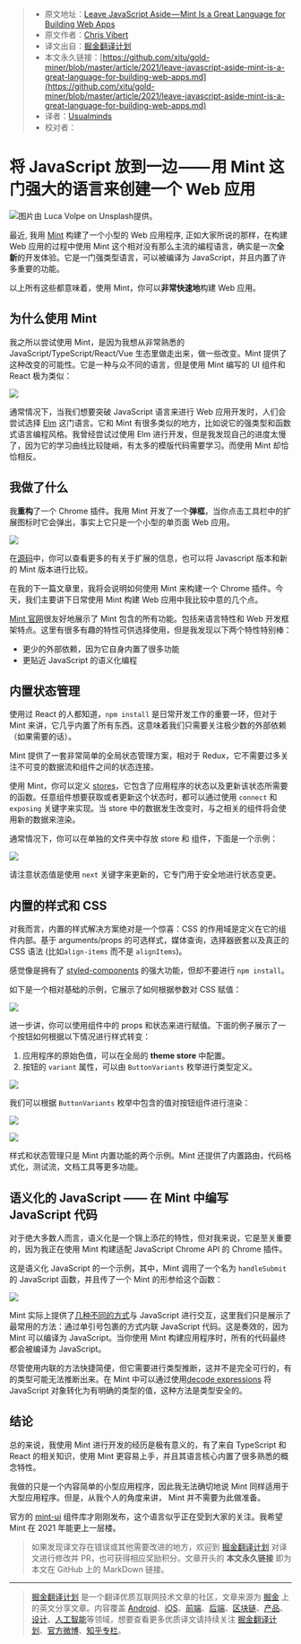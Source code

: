 > * 原文地址：[Leave JavaScript Aside — Mint Is a Great Language for Building Web Apps](https://betterprogramming.pub/leave-javascript-aside-mint-is-a-great-language-for-building-web-apps-3ce5a6873d48)
> * 原文作者：[Chris Vibert](https://medium.com/@cp.vibert)
> * 译文出自：[掘金翻译计划](https://github.com/xitu/gold-miner)
> * 本文永久链接：[https://github.com/xitu/gold-miner/blob/master/article/2021/leave-javascript-aside-mint-is-a-great-language-for-building-web-apps.md](https://github.com/xitu/gold-miner/blob/master/article/2021/leave-javascript-aside-mint-is-a-great-language-for-building-web-apps.md)
> * 译者：[Usualminds](https://github.com/Usualminds)
> * 校对者：

# 将 JavaScript 放到一边 —— 用 Mint 这门强大的语言来创建一个 Web 应用

![图片由 [Luca Volpe](https://unsplash.com/@lucavolpe?utm_source=unsplash&utm_medium=referral&utm_content=creditCopyText) on [Unsplash](https://unsplash.com/s/photos/mint-cocktail?utm_source=unsplash&utm_medium=referral&utm_content=creditCopyText)提供。](https://cdn-images-1.medium.com/max/13440/1*-AzcPWEeQ7lrNOGm9VWHVA.jpeg)

最近, 我用 [Mint](https://www.mint-lang.com/) 构建了一个小型的 Web 应用程序, 正如大家所说的那样，在构建 Web 应用的过程中使用 Mint 这个相对没有那么主流的编程语言，确实是一次**全新**的开发体验。它是一门强类型语言，可以被编译为 JavaScript，并且内置了许多重要的功能。

以上所有这些都意味着，使用 Mint，你可以**非常快速地**构建 Web 应用。

## 为什么使用 Mint

我之所以尝试使用 Mint，是因为我想从非常熟悉的 JavaScript/TypeScript/React/Vue 生态里做走出来，做一些改变。Mint 提供了这种改变的可能性。它是一种与众不同的语言，但是使用 Mint 编写的 UI 组件和 React 极为类似：

![](https://cdn-images-1.medium.com/max/2588/1*eNKRgF6r-mKpOfYVh1udEg.png)

通常情况下，当我们想要突破 JavaScript 语言来进行 Web 应用开发时，人们会尝试选择 [Elm](https://elm-lang.org/) 这门语言。它和 Mint 有很多类似的地方，比如说它的强类型和函数式语言编程风格。我曾经尝试过使用 Elm 进行开发，但是我发现自己的进度太慢了，因为它的学习曲线比较陡峭，有太多的模版代码需要学习。而使用 Mint 却恰恰相反。

## 我做了什么

我**重构**了一个 Chrome 插件。我用 Mint 开发了一个**弹框**，当你点击工具栏中的扩展图标时它会弹出，事实上它只是一个小型的单页面 Web 应用。

![](https://cdn-images-1.medium.com/max/2000/1*Jzir0KchJB937yXh7zjvmw.png)

在[源码](https://github.com/cpv123/github-go-chrome-extension)中，你可以查看更多的有关于扩展的信息，也可以将 Javascript 版本和新的 Mint 版本进行比较。

在我的下一篇文章里，我将会说明如何使用 Mint 来构建一个 Chrome 插件。今天，我们主要讲下日常使用 Mint 构建 Web 应用中我比较中意的几个点。

[Mint 官网](https://www.mint-lang.com/)很友好地展示了 Mint 包含的所有功能。包括来语言特性和 Web 开发框架特点。这里有很多有趣的特性可供选择使用，但是我发现以下两个特性特别棒：

* 更少的外部依赖，因为它自身内置了很多功能
* 更贴近 JavaScript 的语义化编程

## 内置状态管理

使用过 React 的人都知道，`npm install` 是日常开发工作的重要一环，但对于 Mint 来讲，它几乎内置了所有东西。这意味着我们只需要关注极少数的外部依赖（如果需要的话）。

Mint 提供了一套非常简单的全局状态管理方案，相对于 Redux，它不需要过多关注不可变的数据流和组件之间的状态连接。

使用 Mint，你可以定义 [stores](https://www.mint-lang.com/guide/reference/stores)，它包含了应用程序的状态以及更新该状态所需要的函数。任意组件想要获取或者更新这个状态时，都可以通过使用 `connect` 和 `exposing` 关键字来实现。当 store 中的数据发生改变时，与之相关的组件将会使用新的数据来渲染。

通常情况下，你可以在单独的文件夹中存放 store 和 组件，下面是一个示例：

![](https://cdn-images-1.medium.com/max/2456/1*W5wDBfg2iB0MbkkZfl0Ysw.png)

请注意状态值是使用 `next` 关键字来更新的，它专门用于安全地进行状态变更。

## 内置的样式和 CSS

对我而言，内置的样式解决方案绝对是一个惊喜：CSS 的作用域是定义在它的组件内部。基于 arguments/props 的可选样式，媒体查询，选择器嵌套以及真正的 CSS 语法 (比如`align-items` 而不是 `alignItems`)。

感觉像是拥有了 [styled-components](https://styled-components.com/) 的强大功能，但却不要进行 `npm install`。

如下是一个相对基础的示例，它展示了如何根据参数对 CSS 赋值：

![](https://cdn-images-1.medium.com/max/2516/1*G1HvZDnQy5-DW3BZnlCIPQ.png)

进一步讲，你可以使用组件中的 props 和状态来进行赋值。下面的例子展示了一个按钮如何根据以下情况进行样式转变：

1. 应用程序的原始色值，可以在全局的 **theme store** 中配置。
2. 按钮的 `variant` 属性，可以由 `ButtonVariants` 枚举进行类型定义。

![](https://cdn-images-1.medium.com/max/2016/1*U-3VK_BjR074wB2SZ4xSxA.png)

我们可以根据 `ButtonVariants` 枚举中包含的值对按钮组件进行渲染：

![](https://cdn-images-1.medium.com/max/2700/1*8nBj3UvkJ5HVO_hNqKoJLg.png)

![](https://cdn-images-1.medium.com/max/2000/1*xRLD2GIbZPOg4zqxJgINCg.png)

样式和状态管理只是 Mint 内置功能的两个示例。Mint 还提供了内置路由，代码格式化，测试流，文档工具等更多功能。

## 语义化的 JavaScript —— 在 Mint 中编写 JavaScript 代码

对于绝大多数人而言，语义化是一个锦上添花的特性，但对我来说，它是至关重要的，因为我正在使用 Mint 构建适配 JavaScript Chrome API 的 Chrome 插件。

这是语义化 JavaScript 的一个示例，其中，Mint 调用了一个名为 `handleSubmit` 的 JavaScript 函数，并且传了一个 Mint 的形参给这个函数：

![](https://cdn-images-1.medium.com/max/2000/1*G4umab884w5PXFP-ZEzYnA.png)

Mint 实际上提供了[几种不同的方式](https://www.mint-lang.com/guide/reference/javascript-interop)与 JavaScript 进行交互，这里我们只是展示了最常用的方法：通过单引号包裹的方式内联 JavaScript 代码。这是奏效的，因为  Mint 可以编译为 JavaScript。当你使用 Mint 构建应用程序时，所有的代码最终都会被编译为 JavaScript。

尽管使用内联的方法快捷简便，但它需要进行类型推断，这并不是完全可行的，有的类型可能无法推断出来。在 Mint 中可以通过使用[decode expressions](https://www.mint-lang.com/guide/reference/javascript-interop/decode-expression) 将 JavaScript 对象转化为有明确的类型的值，这种方法是类型安全的。

## 结论

总的来说，我使用 Mint 进行开发的经历是极有意义的，有了来自 TypeScript 和 React 的相关知识，使用 Mint 更容易上手，并且其语言核心内置了很多熟悉的概念特性。

我做的只是一个内容简单的小型应用程序，因此我无法确切地说 Mint 同样适用于大型应用程序。但是，从我个人的角度来讲， Mint 并不需要为此做准备。

官方的 [mint-ui](https://ui.mint-lang.com/) 组件库才刚刚发布，这个语言似乎正在受到大家的关注。我希望 Mint 在 2021 年能更上一层楼。

> 如果发现译文存在错误或其他需要改进的地方，欢迎到 [掘金翻译计划](https://github.com/xitu/gold-miner) 对译文进行修改并 PR，也可获得相应奖励积分。文章开头的 **本文永久链接** 即为本文在 GitHub 上的 MarkDown 链接。

---

> [掘金翻译计划](https://github.com/xitu/gold-miner) 是一个翻译优质互联网技术文章的社区，文章来源为 [掘金](https://juejin.im) 上的英文分享文章。内容覆盖 [Android](https://github.com/xitu/gold-miner#android)、[iOS](https://github.com/xitu/gold-miner#ios)、[前端](https://github.com/xitu/gold-miner#前端)、[后端](https://github.com/xitu/gold-miner#后端)、[区块链](https://github.com/xitu/gold-miner#区块链)、[产品](https://github.com/xitu/gold-miner#产品)、[设计](https://github.com/xitu/gold-miner#设计)、[人工智能](https://github.com/xitu/gold-miner#人工智能)等领域，想要查看更多优质译文请持续关注 [掘金翻译计划](https://github.com/xitu/gold-miner)、[官方微博](http://weibo.com/juejinfanyi)、[知乎专栏](https://zhuanlan.zhihu.com/juejinfanyi)。
